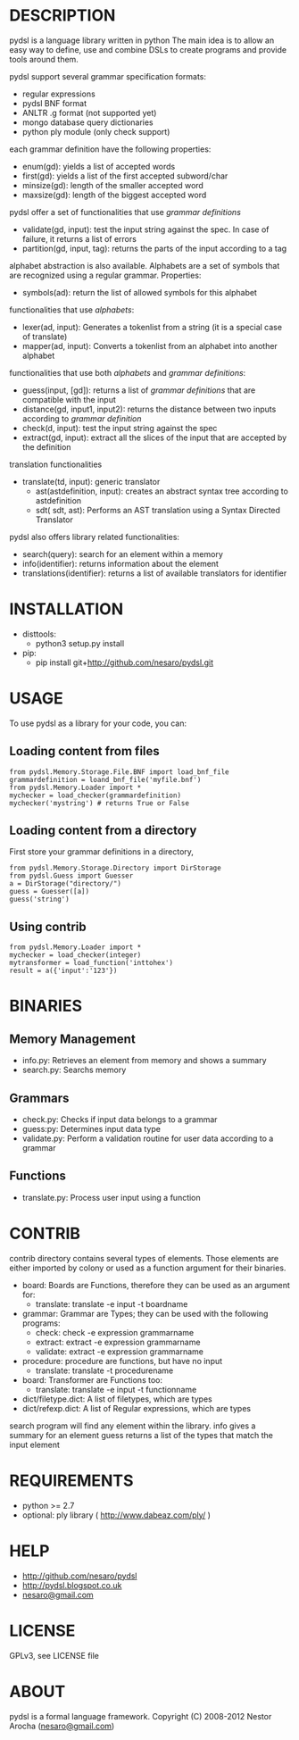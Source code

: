 DESCRIPTION
===========

pydsl is a language library written in python
The main idea is to allow an easy way to define, use and combine DSLs to create programs and provide tools around them.

pydsl support several grammar specification formats:
 * regular expressions
 * pydsl BNF format
 * ANLTR .g format (not supported yet)
 * mongo database query dictionaries
 * python ply module (only check support)

each grammar definition have the following properties:
 * enum(gd): yields a list of accepted words
 * first(gd): yields a list of the first accepted subword/char
 * minsize(gd): length of the smaller accepted word
 * maxsize(gd): length of the biggest accepted word

pydsl offer a set of functionalities that use _grammar definitions_
 * validate(gd, input): test the input string against the spec. In case of failure, it returns a list of errors
 * partition(gd, input, tag): returns the parts of the input according to a tag

alphabet abstraction is also available. Alphabets are a set of symbols that are recognized using a regular grammar. Properties:
 * symbols(ad): return the list of allowed symbols for this alphabet

functionalities that use _alphabets_:
 * lexer(ad, input): Generates a tokenlist from a string (it is a special case of translate)
 * mapper(ad, input): Converts a tokenlist from an alphabet into another alphabet
 
functionalities that use both _alphabets_ and _grammar definitions_:
 * guess(input, [gd]): returns a list of _grammar definitions_ that are compatible with the input
 * distance(gd, input1, input2): returns the distance between two inputs according to _grammar definition_
 * check(d, input): test the input string against the spec
 * extract(gd, input): extract all the slices of the input that are accepted by the definition 

translation functionalities
 * translate(td, input): generic translator
   * ast(astdefinition, input): creates an abstract syntax tree according to astdefinition
   * sdt( sdt, ast): Performs an AST translation using a Syntax Directed Translator

pydsl also offers library related functionalities:
 * search(query): search for an element within a memory
 * info(identifier): returns information about the element
 * translations(identifier): returns a list of available translators for identifier

INSTALLATION
============
 * disttools:
   * python3 setup.py install
 * pip:
   * pip install git+http://github.com/nesaro/pydsl.git

USAGE
=====
To use pydsl as a library for your code, you can:

Loading content from files
--------------------------
    from pydsl.Memory.Storage.File.BNF import load_bnf_file
    grammardefinition = loand_bnf_file('myfile.bnf')
    from pydsl.Memory.Loader import *
    mychecker = load_checker(grammardefinition)
    mychecker('mystring') # returns True or False

Loading content from a directory
--------------------------------
First store your grammar definitions in a directory,

    from pydsl.Memory.Storage.Directory import DirStorage
    from pydsl.Guess import Guesser
    a = DirStorage("directory/")
    guess = Guesser([a])
    guess('string')

Using contrib
-------------------
    from pydsl.Memory.Loader import *
    mychecker = load_checker(integer)
    mytransformer = load_function('inttohex')
    result = a({'input':'123'})

BINARIES
========
Memory Management
-----------------
 * info.py: Retrieves an element from memory and shows a summary
 * search.py: Searchs memory 

Grammars
--------
 * check.py: Checks if input data belongs to a grammar
 * guess:py: Determines input data type
 * validate.py: Perform a validation routine for user data according to a grammar

Functions
---------
 * translate.py: Process user input using a function


CONTRIB
=======

contrib directory contains several types of elements. Those elements are either imported by colony or used as a function argument for their binaries.

 * board: Boards are Functions, therefore they can be used as an argument for:
   * translate: translate -e input -t boardname
 * grammar: Grammar are Types; they can be used with the following programs:
   * check: check -e expression grammarname
   * extract: extract -e expression grammarname
   * validate: extract -e expression grammarname
 * procedure: procedure are functions, but have no input 
   * translate: translate -t procedurename
 * board: Transformer are Functions too:
   * translate: translate -e input -t functionname
 * dict/filetype.dict: A list of filetypes, which are types
 * dict/refexp.dict: A list of Regular expressions, which are types

search program will find any element within the library.
info gives a summary for an element
guess returns a list of the types that match the input element


REQUIREMENTS
============
 * python >= 2.7
 * optional: ply library ( http://www.dabeaz.com/ply/ )

HELP
====
 * http://github.com/nesaro/pydsl
 * http://pydsl.blogspot.co.uk
 * nesaro@gmail.com

LICENSE
=======
GPLv3, see LICENSE file

ABOUT
=====
pydsl is a formal language framework.
Copyright (C) 2008-2012 Nestor Arocha (nesaro@gmail.com)
